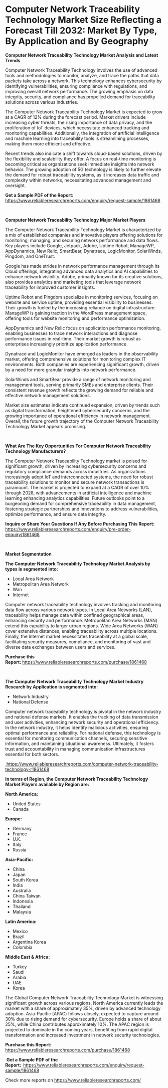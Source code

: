 <p><h1>Computer Network Traceability Technology Market Size Reflecting a Forecast Till 2032: Market By Type, By Application and By Geography</h1></p><p><strong>Computer Network Traceability Technology Market Analysis and Latest Trends</strong></p>
<p><p>Computer Network Traceability Technology involves the use of advanced tools and methodologies to monitor, analyze, and trace the paths that data packets take across a network. This technology enhances cybersecurity by identifying vulnerabilities, ensuring compliance with regulations, and improving overall network performance. The growing emphasis on data integrity, security, and compliance has propelled demand for traceability solutions across various industries.</p><p>The Computer Network Traceability Technology Market is expected to grow at a CAGR of 12% during the forecast period. Market drivers include increasing cyber threats, the rising importance of data privacy, and the proliferation of IoT devices, which necessitate enhanced tracking and monitoring capabilities. Additionally, the integration of artificial intelligence and machine learning into traceability tools is streamlining processes, making them more efficient and effective.</p><p>Recent trends also indicate a shift towards cloud-based solutions, driven by the flexibility and scalability they offer. A focus on real-time monitoring is becoming critical as organizations seek immediate insights into network behavior. The growing adoption of 5G technology is likely to further elevate the demand for robust traceability systems, as it increases data traffic and complexity within networks, necessitating advanced management and oversight.</p></p>
<p><strong>Get a Sample PDF of the Report:&nbsp;</strong> <a href="https://www.reliableresearchreports.com/enquiry/request-sample/1861468?utm_campaign=2192&utm_medium=2&utm_source=Github&utm_content=ia&utm_term=11032025&utm_id=computer-network-traceability-technology">https://www.reliableresearchreports.com/enquiry/request-sample/1861468</a></p>
<p>&nbsp;</p>
<p><strong>Computer Network Traceability Technology Major Market Players</strong></p>
<p><p>The Computer Network Traceability Technology Market is characterized by a mix of established companies and innovative players offering solutions for monitoring, managing, and securing network performance and data flows. Key players include Google, Jetpack, Adobe, Uptime Robot, ManageWP, AppDynamics, New Relic, SmartBear, Dynatrace, LogicMonitor, SolarWinds, Pingdom, and OneTrust. </p><p>Google has made strides in network performance management through its Cloud offerings, integrating advanced data analytics and AI capabilities to enhance network visibility. Adobe, primarily known for its creative solutions, also provides analytics and marketing tools that leverage network traceability for improved customer insights.</p><p>Uptime Robot and Pingdom specialize in monitoring services, focusing on website and service uptime, providing essential visibility to businesses. Their growth is fueled by the increasing reliance on digital infrastructure. ManageWP is gaining traction in the WordPress management space, offering tools for website monitoring and performance optimization.</p><p>AppDynamics and New Relic focus on application performance monitoring, enabling businesses to trace network interactions and diagnose performance issues in real-time. Their market growth is robust as enterprises increasingly prioritize application performance.</p><p>Dynatrace and LogicMonitor have emerged as leaders in the observability market, offering comprehensive solutions for monitoring complex IT environments. Both companies are experiencing significant growth, driven by a need for more granular insights into network performance.</p><p>SolarWinds and SmartBear provide a range of network monitoring and management tools, serving primarily SMEs and enterprise clients. Their consistent revenue growth reflects the growing demand for reliable and effective network management solutions.</p><p>Market size estimates indicate continued expansion, driven by trends such as digital transformation, heightened cybersecurity concerns, and the growing importance of operational efficiency in network management. Overall, the future growth trajectory of the Computer Network Traceability Technology Market appears promising.</p></p>
<p>&nbsp;</p>
<p><strong>What Are The Key Opportunities For Computer Network Traceability Technology Manufacturers?</strong></p>
<p><p>The Computer Network Traceability Technology market is poised for significant growth, driven by increasing cybersecurity concerns and regulatory compliance demands across industries. As organizations increasingly adopt IoT and interconnected systems, the need for robust traceability solutions to monitor and secure network transactions is paramount. The market is projected to expand at a CAGR of over 10% through 2028, with advancements in artificial intelligence and machine learning enhancing analytics capabilities. Future outlooks point to a burgeoning demand for comprehensive traceability in data management, fostering strategic partnerships and innovations to address vulnerabilities, optimize performance, and ensure data integrity.</p></p>
<p><strong>Inquire or Share Your Questions If Any Before Purchasing This Report:</strong> <a href="https://www.reliableresearchreports.com/enquiry/pre-order-enquiry/1861468?utm_campaign=2192&utm_medium=2&utm_source=Github&utm_content=ia&utm_term=11032025&utm_id=computer-network-traceability-technology">https://www.reliableresearchreports.com/enquiry/pre-order-enquiry/1861468</a></p>
<p>&nbsp;</p>
<p><strong>Market Segmentation</strong></p>
<p><strong>The Computer Network Traceability Technology Market Analysis by types is segmented into:</strong></p>
<p><ul><li>Local Area Network</li><li>Metropolitan Area Network</li><li>Wan</li><li>Internet</li></ul></p>
<p><p>Computer network traceability technology involves tracking and monitoring data flow across various network types. In Local Area Networks (LAN), traceability helps manage data within confined geographical areas, enhancing security and performance. Metropolitan Area Networks (MAN) extend this capability to larger urban regions. Wide Area Networks (WAN) cover extensive distances, enabling traceability across multiple locations. Finally, the Internet market necessitates traceability at a global scale, facilitating security measures, compliance, and monitoring of vast and diverse data exchanges between users and services.</p></p>
<p><strong>Purchase this Report:&nbsp;</strong><a href="https://www.reliableresearchreports.com/purchase/1861468?utm_campaign=2192&utm_medium=2&utm_source=Github&utm_content=ia&utm_term=11032025&utm_id=computer-network-traceability-technology">https://www.reliableresearchreports.com/purchase/1861468</a></p>
<p>&nbsp;</p>
<p><strong>The Computer Network Traceability Technology Market Industry Research by Application is segmented into:</strong></p>
<p><ul><li>Network Industry</li><li>National Defense</li></ul></p>
<p><p>Computer network traceability technology is pivotal in the network industry and national defense markets. It enables the tracking of data transmission and user activities, enhancing network security and operational efficiency. In the network industry, it helps identify malicious activities, ensuring optimal performance and reliability. For national defense, this technology is essential for monitoring communication channels, securing sensitive information, and maintaining situational awareness. Ultimately, it fosters trust and accountability in managing communication infrastructures essential for both sectors.</p></p>
<p><a href="https://www.reliableresearchreports.com/computer-network-traceability-technology-r1861468?utm_campaign=2192&utm_medium=2&utm_source=Github&utm_content=ia&utm_term=11032025&utm_id=computer-network-traceability-technology">&nbsp;https://www.reliableresearchreports.com/computer-network-traceability-technology-r1861468</a></p>
<p><strong>In terms of Region, the Computer Network Traceability Technology Market Players available by Region are:</strong></p>
<p>
    <p> <strong> North America: </strong>
        <ul>
            <li>United States</li>
            <li>Canada</li>
        </ul>
        </p> 
    <p> <strong> Europe: </strong>
        <ul>
            <li>Germany</li>
            <li>France</li>
            <li>U.K.</li>
            <li>Italy</li>
            <li>Russia</li>
        </ul>
        </p> 
    <p> <strong> Asia-Pacific: </strong>
        <ul>
            <li>China</li>
            <li>Japan</li>
            <li>South Korea</li>
            <li>India</li>
            <li>Australia</li>
            <li>China Taiwan</li>
            <li>Indonesia</li>
            <li>Thailand</li>
            <li>Malaysia</li>
        </ul>
        </p> 
    <p> <strong> Latin America: </strong>
        <ul>
            <li>Mexico</li>
            <li>Brazil</li>
            <li>Argentina Korea</li>
            <li>Colombia</li>
        </ul>
        </p> 
    <p> <strong> Middle East & Africa: </strong>
        <ul>
            <li>Turkey</li>
            <li>Saudi</li>
            <li>Arabia</li>
            <li>UAE</li>
            <li>Korea</li>
        </ul>
    </p>
    </p>
<p><p>The Global Computer Network Traceability Technology Market is witnessing significant growth across various regions. North America currently leads the market with a share of approximately 35%, driven by advanced technology adoption. Asia-Pacific (APAC) follows closely, expected to capture around 30% due to rising demand for cybersecurity. Europe holds a share of about 25%, while China contributes approximately 10%. The APAC region is projected to dominate in the coming years, benefiting from rapid digital transformation and increased investment in network security technologies.</p></p>
<p><strong>Purchase this Report: </strong><a href="https://www.reliableresearchreports.com/purchase/1861468?utm_campaign=2192&utm_medium=2&utm_source=Github&utm_content=ia&utm_term=11032025&utm_id=computer-network-traceability-technology">https://www.reliableresearchreports.com/purchase/1861468</a></p>
<p>&nbsp;<strong>Get a Sample PDF of the Report:&nbsp;&nbsp;</strong><a href="https://www.reliableresearchreports.com/enquiry/request-sample/1861468?utm_campaign=2192&utm_medium=2&utm_source=Github&utm_content=ia&utm_term=11032025&utm_id=computer-network-traceability-technology">https://www.reliableresearchreports.com/enquiry/request-sample/1861468</a></p>
<p><strong></strong></p>
<p>Check more reports on <a href="https://www.reliableresearchreports.com/?utm_campaign=2192&utm_medium=2&utm_source=Github&utm_content=ia&utm_term=11032025&utm_id=computer-network-traceability-technology">https://www.reliableresearchreports.com/</a></p>